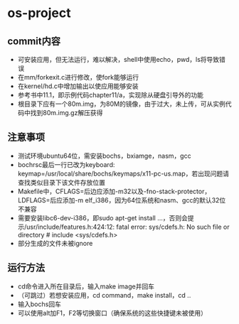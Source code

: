 # os-project  
## commit内容  
* 可安装应用，但无法运行，难以解决，shell中使用echo，pwd，ls将导致错误  
* 在mm/forkexit.c进行修改，使fork能够运行  
* 在kernel/hd.c中增加输出以使应用能够安装  
* 参考书中11.1，即示例代码chapter11/a，实现除从硬盘引导外的功能  
* 根目录下应有一个80m.img，为80M的镜像，由于过大，未上传，可从实例代码中找到80m.img.gz解压获得  
## 注意事项  
* 测试环境ubuntu64位，需安装bochs，bxiamge，nasm，gcc  
* bochrsc最后一行已改为keyboard: keymap=/usr/local/share/bochs/keymaps/x11-pc-us.map，若出现问题请查找类似目录下该文件存放位置  
* Makefile中，CFLAGS=后边应添加-m32以及-fno-stack-protector，LDFLAGS=后应添加-m elf_i386，因为64位系统和nasm、gcc的默认32位不兼容  
* 需要安装libc6-dev-i386，即sudo apt-get install ...，否则会提示/usr/include/features.h:424:12: fatal error: sys/cdefs.h: No such file or directory  #  include <sys/cdefs.h>  
* 部分生成的文件未被ignore  
## 运行方法  
* cd命令进入所在目录后，输入make image并回车  
* （可跳过）若想安装应用，cd command，make install，cd ..  
* 输入bochs回车  
* 可以使用alt加F1，F2等切换窗口（确保系统的这些快捷键未被使用）  
